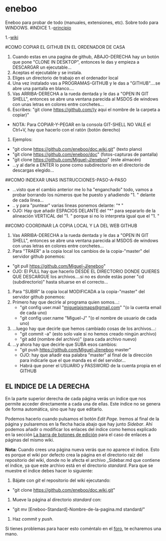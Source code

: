 ﻿# eneboo
Eneboo para probar de todo (manuales, extensiones, etc). Sobre todo para WINDOWS.
#INDICE
1.-[principio](https://github.com/Miguel-J/eneboo)

1.-[wiki](https://github.com/Miguel-J/eneboo/wiki)


#COMO COPIAR EL GITHUB EN EL ORDENADOR DE CASA
1. Cuando estas en una pagina de github, ABAJO-DERECHA hay un botón que pone "CLONE IN DESKTOP", entonces le das y empieza a DESCARGAR un ejecutable...
1. Aceptas el ejecutable y se instala.
1. Eliges un directorio de trabajo en el ordenador local
1. Una vez instalado vas a PROGRAMAS-GITHUB y le das a "GITHUB"....se abre una pantalla en blanco....
1. Vas ARRIBA-DERECHA a la rueda dentada y le das a "OPEN IN GIT SHELL", entonces se abre una ventana parecida al MSDOS de windows con unas letras en colores entre corchetes...
1. Escribes: "git clone https://github.com/(y aqui el nombre de la carpeta a copiar)"
 * NOTA: Para COPIAR-Y-PEGAR en la consola GIT-SHELL NO VALE el Ctrl+V, hay que hacerlo con el ratón (botón derecho)
1. Ejemplos: 
 * "git clone https://github.com/eneboo/doc.wiki.git" (texto plano)
 * "git clone https://github.com/eneboo/doc" (fotos-capturas de pantalla)
 * "git clone https://github.com/Miguel-J/eneboo" (este almacén)
 * ...y al darle a ENTER lo pone como subdirectorio en el directorio de descargas elegido...

##COMO INDEXAR UNAS INSTRUCCIONES-PASO-A-PASO
* ...visto que el cambio anterior me lo ha "enganchado" todo, vamos a probar borrando los números que he puesto y añadiendo "1. " delante de cada línea...
* .. y para "puntear" varias lineas ponemos delante: "* "
* OJO: Hay que añadir ESPACIOS DELANTE del "*" para separarlo de la alineación VERTICAL del "1. " porque si no lo interpreta igual que el "1. "

##COMO COORDINAR LA COPIA LOCAL Y LA DEL WEB GITHUB
1. Vas ARRIBA-DERECHA a la rueda dentada y le das a "OPEN IN GIT SHELL", entonces se abre una ventana parecida al MSDOS de windows con unas letras en colores entre corchetes...
1. Para "TRAER" a la copia local los cambios de la copia-"master" del servidor github ponemos:
 * "git pull https://github.com/Miguel-J/eneboo"
 * OJO: El PULL hay que hacerlo DESDE EL DIRECTORIO DONDE QUIERES QUE DESCARGUE los archivos....si no es donde estás poner "cd (subdirectorio)" hasta situarse en el correcto...
1. Para "SUBIR" la copia local MODIFICADA a la copia-"master" del servidor github ponemos:
 1. Primero hay que decirle al programa quien somos...:
    * "git config user.mail "miguelajsmaps@gmail.com" "(o la cuenta email de cada uno)
    * "git config user.name "Miguel-J" "(o el nombre de usuario de cada uno)
 1. ...luego hay que decirle que hemos cambiado cosas de los archivos...:
    * "git commit -a" (esto solo vale si no hemos creado ningún archivo)
    * "git add (nombre del archivo)" (para cada archivo nuevo)
 1. ...y ahora hay que decirle que SUBA esos cambios:
    * "git push https://github.com/Miguel-J/eneboo master"
    * OJO: hay que añadir esa palabra "master" al final de la dirección para indicarle que el que manda es el del servidor...
    * Habrá que poner el USUARIO y PASSWORD de la cuenta propia en el GITHUB


## EL INDICE DE LA DERECHA
En la parte superior derecha de cada página verás un índice que nos permite acceder directamente a cada una de ellas. Este índice no se genera de forma automática, sino que hay que editarlo.

Podemos hacerlo cuando pulsamos el botón _Edit Page_. Iremos al final de la página y pulsaremos en la flecha hacia abajo que hay junto _Sidebar_. Ahí podemos añadir o modificar los enlaces del índice como hemos explicado en la sección [La barra de botones de edición](#la-barra-de-botones-de-edici%C3%B3n) para el caso de enlaces a páginas del mismo wiki.

**Nota:** Cuando crees una página nueva verás que no aparece el índice. Esto es porque el wiki por defecto crea la página en el directorio raíz del repositorio del wiki, donde no le afecta el archivo _Sidebar.md que contiene el índice, ya que este archivo está en el directorio _standard_. Para que se muestre el índice debes hacer lo siguiente:

1. Bájate con _git_ el repositorio del wiki ejecutando:
 * "git clone https://github.com/eneboo/doc.wiki.git"
1. Mueve la página al directorio _standard_ con:
 * "git mv \[Eneboo-Standard\]-Nombre-de-la-pagina.md standard/"
1. Haz _commit_ y _push_.

Si tienes problemas para hacer esto coméntalo en el [foro](https://groups.google.com/forum/#!forum/eneboo), te echaremos una mano.
